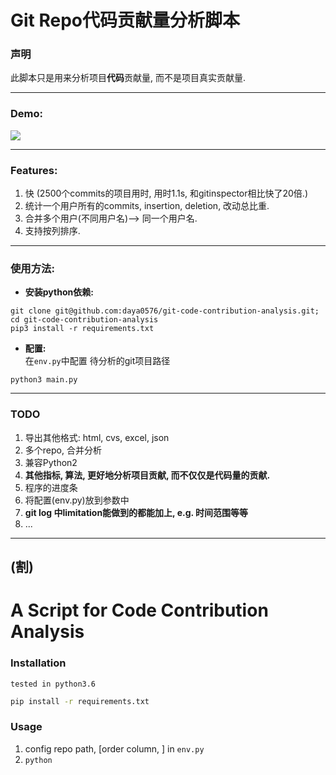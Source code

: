 # Git Repo代码贡献量分析脚本

### 声明
此脚本只是用来分析项目**代码**贡献量, 而不是项目真实贡献量.  

---

### Demo:
![](http://opetwnn9x.bkt.clouddn.com/git_contribution/Jietu20171022-210926.jpg)

---

###  Features:

1. 快 (2500个commits的项目用时, 用时1.1s, 和gitinspector相比快了20倍.) 
2. 统计一个用户所有的commits, insertion, deletion, 改动总比重.
3. 合并多个用户(不同用户名)--> 同一个用户名.
4. 支持按列排序.

---

### 使用方法: 

- **安装python依赖:**   
```
git clone git@github.com:daya0576/git-code-contribution-analysis.git; cd git-code-contribution-analysis
pip3 install -r requirements.txt 
```
- **配置:**   
在`env.py`中配置 待分析的git项目路径
```
python3 main.py
```

---

### TODO

1. 导出其他格式: html, cvs, excel, json
2. 多个repo, 合并分析
3. 兼容Python2
4. **其他指标, 算法, 更好地分析项目贡献, 而不仅仅是代码量的贡献.** 
5. 程序的进度条
6. 将配置(env.py)放到参数中
7. **git log 中limitation能做到的都能加上, e.g. 时间范围等等**
8. ...

---
(割)
---

# A Script for **Code Contribution** Analysis   

###  Installation
`tested in python3.6`
``` sh
pip install -r requirements.txt 
```

###  Usage

1. config repo path, [order column, ] in `env.py `
2. `python `

